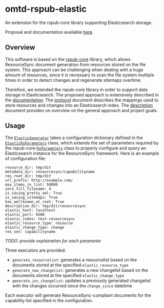 omtd-rspub-elastic
======================================

An extension for the rspub-core library supporting Elasticsearch storage.

Proposal and documentation available [here](docs/).

## Overview

This software is based on the [rspub-core](https://github.com/EHRI/rspub-core) library, which allows ResourceSync document
generation from resources stored on the file system. This approach can be challenging when dealing with a huge amount 
of resources, since it is necessary to scan the file system multiple times in order to detect changes and regenerate
sitemaps overtime. 

Therefore, we extended the rspub-core library in order to support data storage in Elasticsearch. The proposed approach
is extensively described in the [documentation](docs/). The [protocol](docs/protocol.md) document describes the mappings
used to store resources and changes into an Elasticsearch index. The [description](docs/resourcesync.adoc) document 
provides on overview on the general approach and project goals.

## Usage

The [```ElasticGenerator```](omtdrspub/elastic/elastic_generator.py) takes a configuration dictionary defined
in the [```ElasticRsParameters```](omtdrspub/elastic/es_rs_paras.py) class, which extends the set of parameters
required by the rspub-core [```RsParameters```](https://github.com/EHRI/rspub-core/blob/master/rspub/core/rs_paras.py) class
to properly configure and query an Elasticsearch instance for the ResourceSync framework. Here is an example of configuration file:

```
resource_dir: tmp/dit 
metadata_dir: resourcesync/capabilityname
res_root_dir: tmp/dit
url_prefix: http://example.com/
max_items_in_list: 50000
zero_fill_filename: 4
is_saving_pretty_xml: True
is_saving_sitemaps: True
has_wellknown_at_root: True
description_dir: tmp/dit/resourcesync
elastic_host: localhost
elastic_port: 9200
elastic_index: test-resourcesync
elastic_resource_type: resource
elastic_change_type: change
res_set: capabilityname
```

_TODO: provide explaination for each parameter_ 

Three executors are provided:
* ```generate_resourcelist```: generates a resourcelist based on the documents stored at the specified ```elastic_resource_type```
* ```generate_new_changelist```: generates a new changelist based on the documents stored at the specified  ```elastic_change_type```
* ```generate_inc_changelist```: updates a previously generated changelist with the changes occurred since the ```change_since``` datetime

Each executor will generate ResourceSync-compliant documents for the capability list specified in the configuration.



